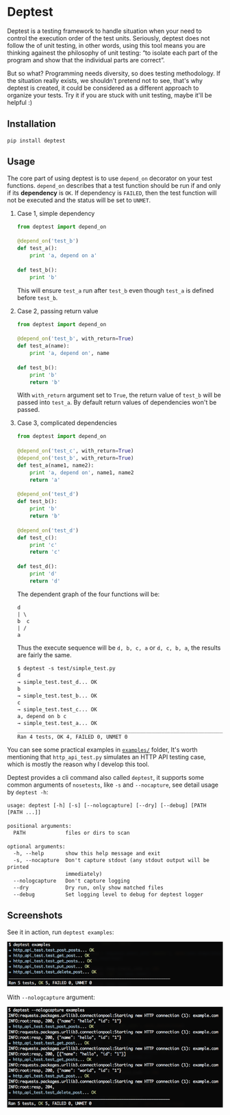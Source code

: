 # Deptest

Deptest is a testing framework to handle situation when your need to control
the execution order of the test units. Seriously, deptest does not follow
the of unit testing, in other words, using this tool means
you are thinking againest the philosophy of unit testing:
“to isolate each part of the program and show that the individual parts are correct”.

But so what? Programming needs diversity, so does testing methodology.
If the situation really exists, we shouldn't pretend not to see,
that's why deptest is created, it could be considered as a different
approach to organize your tests. Try it if you are stuck with unit testing,
maybe it'll be helpful :)

## Installation

    pip install deptest

## Usage

The core part of using deptest is to use `depend_on` decorator on your test functions. `depend_on` describes that a test function should be run if and
only if its **dependency** is `OK`. If dependency is `FAILED`, then the
test function will not be executed and the status will be set to `UNMET`.

1. Case 1, simple dependency

    ```python
    from deptest import depend_on

    @depend_on('test_b')
    def test_a():
        print 'a, depend on a'

    def test_b():
        print 'b'
    ```

    This will ensure `test_a` run after `test_b` even though `test_a` is defined before `test_b`.

2. Case 2, passing return value

    ```python
    from deptest import depend_on

    @depend_on('test_b', with_return=True)
    def test_a(name):
        print 'a, depend on', name

    def test_b():
        print 'b'
        return 'b'
    ```

    With `with_return` argument set to `True`, the return value of `test_b`
    will be passed into `test_a`. By default return values of dependencies
    won't be passed.

2. Case 3, complicated dependencies

    ```python
    from deptest import depend_on

    @depend_on('test_c', with_return=True)
    @depend_on('test_b', with_return=True)
    def test_a(name1, name2):
        print 'a, depend on', name1, name2
        return 'a'

    @depend_on('test_d')
    def test_b():
        print 'b'
        return 'b'

    @depend_on('test_d')
    def test_c():
        print 'c'
        return 'c'

    def test_d():
        print 'd'
        return 'd'
    ```

    The dependent graph of the four functions will be:

    ```
    d
    | \
    b  c
    | /
    a
    ```

    Thus the execute sequence will be `d, b, c, a` or `d, c, b, a`, the results are fairly the same.

    ```
    $ deptest -s test/simple_test.py
    d
    → simple_test.test_d... OK
    b
    → simple_test.test_b... OK
    c
    → simple_test.test_c... OK
    a, depend on b c
    → simple_test.test_a... OK
    ______________________________________________________________________
    Ran 4 tests, OK 4, FAILED 0, UNMET 0
    ```

You can see some practical examples in [`examples/`](examples) folder,
It's worth mentioning that `http_api_test.py` simulates an HTTP API testing case, which is mostly the reason why I develop this tool.

Deptest provides a cli command also called `deptest`, it supports some common
arguments of `nosetests`, like `-s` and `--nocapture`, see detail usage by `deptest -h`:

```
usage: deptest [-h] [-s] [--nologcapture] [--dry] [--debug] [PATH [PATH ...]]

positional arguments:
  PATH             files or dirs to scan

optional arguments:
  -h, --help       show this help message and exit
  -s, --nocapture  Don't capture stdout (any stdout output will be printed
                   immediately)
  --nologcapture   Don't capture logging
  --dry            Dry run, only show matched files
  --debug          Set logging level to debug for deptest logger
```

## Screenshots

See it in action, run `deptest examples`:

![Normal Mode](_images/normal.png)

With `--nologcapture` argument:

![With -s Stdout](_images/withstdout.png)
